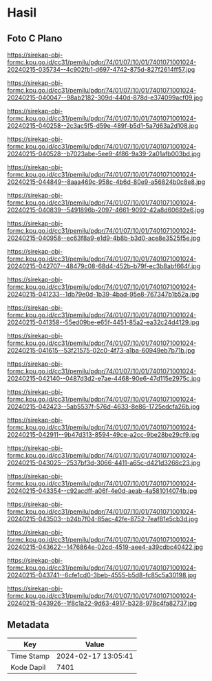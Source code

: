 # Hasil

## Foto C Plano

https://sirekap-obj-formc.kpu.go.id/cc31/pemilu/pdpr/74/01/07/10/01/7401071001024-20240215-035734--4c902fb1-d697-4742-875d-827f2614ff57.jpg

https://sirekap-obj-formc.kpu.go.id/cc31/pemilu/pdpr/74/01/07/10/01/7401071001024-20240215-040047--98ab2182-309d-440d-878d-e374099acf09.jpg

https://sirekap-obj-formc.kpu.go.id/cc31/pemilu/pdpr/74/01/07/10/01/7401071001024-20240215-040258--2c3ac5f5-d59e-489f-b5d1-5a7d63a2d108.jpg

https://sirekap-obj-formc.kpu.go.id/cc31/pemilu/pdpr/74/01/07/10/01/7401071001024-20240215-040528--b7023abe-5ee9-4f86-9a39-2a01afb003bd.jpg

https://sirekap-obj-formc.kpu.go.id/cc31/pemilu/pdpr/74/01/07/10/01/7401071001024-20240215-044849--8aaa469c-958c-4b6d-80e9-a56824b0c8e8.jpg

https://sirekap-obj-formc.kpu.go.id/cc31/pemilu/pdpr/74/01/07/10/01/7401071001024-20240215-040839--5491896b-2097-4661-9092-42a8d60682e6.jpg

https://sirekap-obj-formc.kpu.go.id/cc31/pemilu/pdpr/74/01/07/10/01/7401071001024-20240215-040958--ec63f8a9-e1d9-4b8b-b3d0-ace8e3525f5e.jpg

https://sirekap-obj-formc.kpu.go.id/cc31/pemilu/pdpr/74/01/07/10/01/7401071001024-20240215-042707--48479c08-68d4-452b-b79f-ec3b8abf664f.jpg

https://sirekap-obj-formc.kpu.go.id/cc31/pemilu/pdpr/74/01/07/10/01/7401071001024-20240215-041233--1db79e0d-1b39-4bad-95e8-767347b1b52a.jpg

https://sirekap-obj-formc.kpu.go.id/cc31/pemilu/pdpr/74/01/07/10/01/7401071001024-20240215-041358--55ed09be-e65f-4451-85a2-ea32c24d4129.jpg

https://sirekap-obj-formc.kpu.go.id/cc31/pemilu/pdpr/74/01/07/10/01/7401071001024-20240215-041615--53f21575-02c0-4f73-a1ba-60949eb7b71b.jpg

https://sirekap-obj-formc.kpu.go.id/cc31/pemilu/pdpr/74/01/07/10/01/7401071001024-20240215-042140--0487d3d2-e7ae-4468-90e6-47d115e2975c.jpg

https://sirekap-obj-formc.kpu.go.id/cc31/pemilu/pdpr/74/01/07/10/01/7401071001024-20240215-042423--5ab5537f-576d-4633-8e86-1725edcfa26b.jpg

https://sirekap-obj-formc.kpu.go.id/cc31/pemilu/pdpr/74/01/07/10/01/7401071001024-20240215-042911--9b47d313-8594-49ce-a2cc-9be28be29cf9.jpg

https://sirekap-obj-formc.kpu.go.id/cc31/pemilu/pdpr/74/01/07/10/01/7401071001024-20240215-043025--2537bf3d-3066-4411-a65c-d421d3268c23.jpg

https://sirekap-obj-formc.kpu.go.id/cc31/pemilu/pdpr/74/01/07/10/01/7401071001024-20240215-043354--c92acdff-a06f-4e0d-aeab-4a581014074b.jpg

https://sirekap-obj-formc.kpu.go.id/cc31/pemilu/pdpr/74/01/07/10/01/7401071001024-20240215-043503--b24b7f04-85ac-42fe-8752-7eaf81e5cb3d.jpg

https://sirekap-obj-formc.kpu.go.id/cc31/pemilu/pdpr/74/01/07/10/01/7401071001024-20240215-043622--1476864e-02cd-4519-aee4-a39cdbc40422.jpg

https://sirekap-obj-formc.kpu.go.id/cc31/pemilu/pdpr/74/01/07/10/01/7401071001024-20240215-043741--6cfe1cd0-3beb-4555-b5d8-fc85c5a30198.jpg

https://sirekap-obj-formc.kpu.go.id/cc31/pemilu/pdpr/74/01/07/10/01/7401071001024-20240215-043926--1f8c1a22-9d63-4917-b328-978c4fa82737.jpg


## Metadata

| Key        | Value               |
| ---------- | ------------------- |
| Time Stamp | 2024-02-17 13:05:41 |
| Kode Dapil | 7401                |



